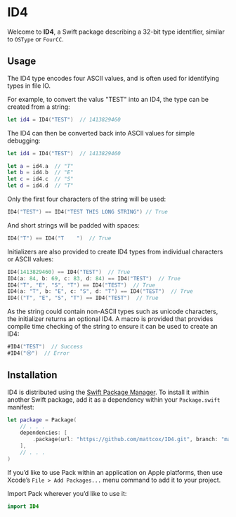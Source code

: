 # ID4

Welcome to **ID4**, a Swift package describing a 32-bit type identifier, similar to `OSType` or `FourCC`.

## Usage

The ID4 type encodes four ASCII values, and is often used for identifying types in file IO.

For example, to convert the valus "TEST" into an ID4, the type can be created from a string:
```swift
let id4 = ID4("TEST")  // 1413829460
```

The ID4 can then be converted back into ASCII values for simple debugging:
```swift
let id4 = ID4("TEST")  // 1413829460

let a = id4.a  // "T"
let b = id4.b  // "E"
let c = id4.c  // "S"
let d = id4.d  // "T"
```

Only the first four characters of the string will be used:
```swift
ID4("TEST") == ID4("TEST THIS LONG STRING") // True
```

And short strings will be padded with spaces:
```swift
ID4("T") == ID4("T    ")  // True
```

Initializers are also provided to create ID4 types from individual characters or ASCII values:
```swift
ID4(1413829460) == ID4("TEST")  // True
ID4(a: 84, b: 69, c: 83, d: 84) == ID4("TEST")  // True
ID4("T", "E", "S", "T") == ID4("TEST")  // True
ID4(a: "T", b: "E", c: "S", d: "T") == ID4("TEST")  // True
ID4(("T", "E", "S", "T") == ID4("TEST")  // True
```

As the string could contain non-ASCII types such as unicode characters, the initializer returns an optional ID4. A macro is provided that provides compile time checking of the string to ensure it can be used to create an ID4:
```swift
#ID4("TEST")  // Success
#ID4("😢")  // Error
```

## Installation

ID4 is distributed using the [Swift Package Manager](https://swift.org/package-manager). To install it within another Swift package, add it as a dependency within your `Package.swift` manifest:

```swift
let package = Package(
    // . . .
    dependencies: [
        .package(url: "https://github.com/mattcox/ID4.git", branch: "main")
    ],
    // . . .
)
```

If you’d like to use Pack within an application on Apple platforms, then use Xcode’s `File > Add Packages...` menu command to add it to your project.

Import Pack wherever you’d like to use it:
```swift
import ID4
```
